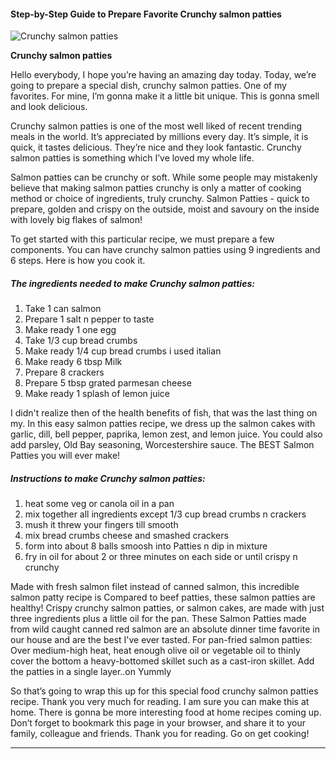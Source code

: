             

#### Step-by-Step Guide to Prepare Favorite Crunchy salmon patties

![Crunchy salmon patties](https://img-global.cpcdn.com/recipes/49014414/751x532cq70/crunchy-salmon-patties-recipe-main-photo.jpg)

**Crunchy salmon patties**

Hello everybody, I hope you’re having an amazing day today. Today, we’re going to prepare a special dish, crunchy salmon patties. One of my favorites. For mine, I’m gonna make it a little bit unique. This is gonna smell and look delicious.

Crunchy salmon patties is one of the most well liked of recent trending meals in the world. It’s appreciated by millions every day. It’s simple, it is quick, it tastes delicious. They’re nice and they look fantastic. Crunchy salmon patties is something which I’ve loved my whole life.

Salmon patties can be crunchy or soft. While some people may mistakenly believe that making salmon patties crunchy is only a matter of cooking method or choice of ingredients, truly crunchy. Salmon Patties - quick to prepare, golden and crispy on the outside, moist and savoury on the inside with lovely big flakes of salmon!

To get started with this particular recipe, we must prepare a few components. You can have crunchy salmon patties using 9 ingredients and 6 steps. Here is how you cook it.

##### The ingredients needed to make Crunchy salmon patties:

1.  Take 1 can salmon
2.  Prepare 1 salt n pepper to taste
3.  Make ready 1 one egg
4.  Take 1/3 cup bread crumbs
5.  Make ready 1/4 cup bread crumbs i used italian
6.  Make ready 6 tbsp Milk
7.  Prepare 8 crackers
8.  Prepare 5 tbsp grated parmesan cheese
9.  Make ready 1 splash of lemon juice

I didn't realize then of the health benefits of fish, that was the last thing on my. In this easy salmon patties recipe, we dress up the salmon cakes with garlic, dill, bell pepper, paprika, lemon zest, and lemon juice. You could also add parsley, Old Bay seasoning, Worcestershire sauce. The BEST Salmon Patties you will ever make!

##### Instructions to make Crunchy salmon patties:

1.  heat some veg or canola oil in a pan
2.  mix together all ingredients except 1/3 cup bread crumbs n crackers
3.  mush it threw your fingers till smooth
4.  mix bread crumbs cheese and smashed crackers
5.  form into about 8 balls smoosh into Patties n dip in mixture
6.  fry in oil for about 2 or three minutes on each side or until crispy n crunchy

Made with fresh salmon filet instead of canned salmon, this incredible salmon patty recipe is Compared to beef patties, these salmon patties are healthy! Crispy crunchy salmon patties, or salmon cakes, are made with just three ingredients plus a little oil for the pan. These Salmon Patties made from wild caught canned red salmon are an absolute dinner time favorite in our house and are the best I've ever tasted. For pan-fried salmon patties: Over medium-high heat, heat enough olive oil or vegetable oil to thinly cover the bottom a heavy-bottomed skillet such as a cast-iron skillet. Add the patties in a single layer..on Yummly

So that’s going to wrap this up for this special food crunchy salmon patties recipe. Thank you very much for reading. I am sure you can make this at home. There is gonna be more interesting food at home recipes coming up. Don’t forget to bookmark this page in your browser, and share it to your family, colleague and friends. Thank you for reading. Go on get cooking!

* * *